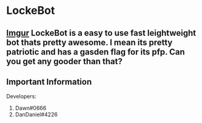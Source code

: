 # LockeBot
 [Imgur](https://i.imgur.com/Hp3i1b6.png)
LockeBot is a easy to use fast leightweight bot thats pretty awesome. I mean its pretty patriotic and has a gasden flag for its pfp. Can you get any gooder than that?
  ---
  ## Important Information
  Developers:
  1. Dawn#0666
  2. DanDaniel#4226 
